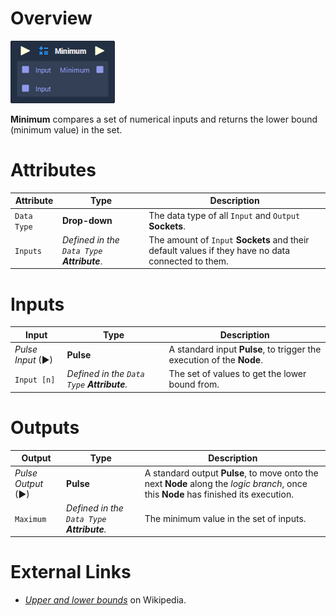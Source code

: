 # Overview

![](../../.gitbook/assets/node-minimum.png)

**Minimum** compares a set of numerical inputs and returns the lower bound (minimum value) in the set.

# Attributes

|Attribute|Type|Description|
|---|---|---|
|`Data Type`|**Drop-down**|The data type of all `Input` and `Output` **Sockets**.|
|`Inputs`|*Defined in the `Data Type` **Attribute***.|The amount of `Input` **Sockets** and their default values if they have no data connected to them.|

# Inputs

|Input|Type|Description|
|---|---|---|
|*Pulse Input* (►)|**Pulse**|A standard input **Pulse**, to trigger the execution of the **Node**.|
|`Input [n]`|*Defined in the `Data Type` **Attribute**.*|The set of values to get the lower bound from.|

# Outputs

|Output|Type|Description|
|---|---|---|
|*Pulse Output* (►)|**Pulse**|A standard output **Pulse**, to move onto the next **Node** along the *logic branch*, once this **Node** has finished its execution.|
|`Maximum`|*Defined in the `Data Type` **Attribute**.*|The minimum value in the set of inputs.|

# External Links

- [*Upper and lower bounds*](https://en.wikipedia.org/wiki/Upper_and_lower_bounds) on Wikipedia.